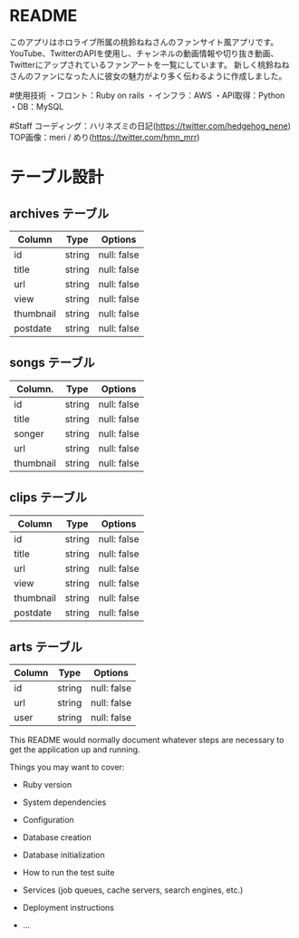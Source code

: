 # README
このアプリはホロライブ所属の桃鈴ねねさんのファンサイト風アプリです。
YouTube、TwitterのAPIを使用し、チャンネルの動画情報や切り抜き動画、Twitterにアップされているファンアートを一覧にしています。
新しく桃鈴ねねさんのファンになった人に彼女の魅力がより多く伝わるように作成しました。

#使用技術
・フロント：Ruby on rails
・インフラ：AWS
・API取得：Python
・DB：MySQL

#Staff
コーディング：ハリネズミの日記(https://twitter.com/hedgehog_nene)
TOP画像：meri / めり(https://twitter.com/hmn_mrr)

# テーブル設計

## archives テーブル

| Column             | Type   | Options     |
| ------------------ | ------ | ----------- |
| id                 | string | null: false |
| title              | string | null: false |
| url                | string | null: false |
| view               | string | null: false |
| thumbnail          | string | null: false |
| postdate           | string | null: false |

## songs テーブル

| Column.            | Type   | Options     |
| ------------------ | ------ | ----------- |
| id                 | string | null: false |
| title              | string | null: false |
| songer             | string | null: false |
| url                | string | null: false |
| thumbnail          | string | null: false |

## clips テーブル

| Column             | Type   | Options     |
| ------------------ | ------ | ----------- |
| id                 | string | null: false |
| title              | string | null: false |
| url                | string | null: false |
| view               | string | null: false |
| thumbnail          | string | null: false |
| postdate           | string | null: false |

## arts テーブル

| Column  | Type   | Options     |
| ------- | ------ | ----------- |
| id      | string | null: false |
| url     | string | null: false |
| user    | string | null: false |

This README would normally document whatever steps are necessary to get the
application up and running.

Things you may want to cover:

* Ruby version

* System dependencies

* Configuration

* Database creation

* Database initialization

* How to run the test suite

* Services (job queues, cache servers, search engines, etc.)

* Deployment instructions

* ...
